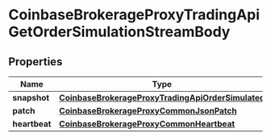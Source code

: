 
# CoinbaseBrokerageProxyTradingApiGetOrderSimulationStreamBody

## Properties
Name | Type | Description | Notes
------------ | ------------- | ------------- | -------------
**snapshot** | [**CoinbaseBrokerageProxyTradingApiOrderSimulated**](CoinbaseBrokerageProxyTradingApiOrderSimulated.md) |  |  [optional]
**patch** | [**CoinbaseBrokerageProxyCommonJsonPatch**](CoinbaseBrokerageProxyCommonJsonPatch.md) |  |  [optional]
**heartbeat** | [**CoinbaseBrokerageProxyCommonHeartbeat**](CoinbaseBrokerageProxyCommonHeartbeat.md) |  |  [optional]



